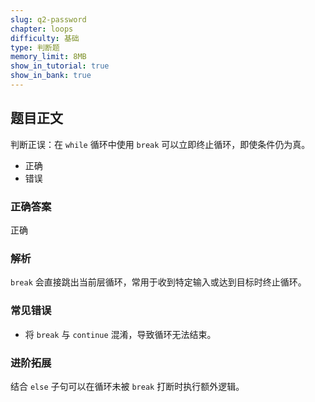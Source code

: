 ```yaml
---
slug: q2-password
chapter: loops
difficulty: 基础
type: 判断题
memory_limit: 8MB
show_in_tutorial: true
show_in_bank: true
---
```

## 题目正文
判断正误：在 `while` 循环中使用 `break` 可以立即终止循环，即使条件仍为真。
- 正确
- 错误

### 正确答案
正确

### 解析
`break` 会直接跳出当前层循环，常用于收到特定输入或达到目标时终止循环。

### 常见错误
- 将 `break` 与 `continue` 混淆，导致循环无法结束。

### 进阶拓展
结合 `else` 子句可以在循环未被 `break` 打断时执行额外逻辑。

